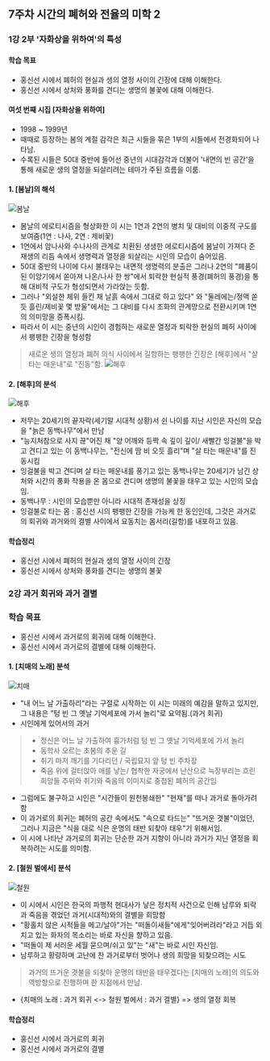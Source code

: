 ## 7주차 시간의 폐허와 전율의 미학 2

### 1강 2부 '자화상을 위하여'의 특성

#### 학습 목표
* 홍신선 시에서 폐허의 현실과 생의 열정 사이의 긴장에 대해 이해한다.
* 홍신선 시에서 상처와 풍화를 견디는 생명의 불꽃에 대해 이해한다.

#### 여섯 번째 시집 [자화상을 위하여]
* 1998 ~ 1999년
* 때때로 등장하는 봄의 계절 감각은 최근 시들을 묶은 1부의 시들에서 전경화되어 나타남.
* 수록된 시들은 50대 중반에 들어선 중년의 시대감각과 더불어 '내면의 빈 공간'을 통해 새로운 생의 열정을 되살리려는 테마가 주된 흐름을 이룸.

#### 1. [봄날]의 해석
![봄날](https://blogfiles.pstatic.net/MjAyMDEwMTNfNyAg/MDAxNjAyNTg1MjQ1MTE1.WgVHmfk_DWYKqYrlzOsTa3MlY4QHHNnIksSRIJGJz3Yg.kKQfRCyKMo5Hv9XRFo_Cf3GcK0CjYKxH9NWgBQF6vgsg.PNG.sonbill/image.png)
* 봄날의 에로티시즘을 형상화한 이 시는 1연과 2연의 병치 및 대비의 이중적 구도를 보여줌(1연 : 나사, 2연 : 제비꽃)
* 1연에서 암나사와 수나사의 관계로 치환된 생생한 에로티시즘에 봄날이 가져다 준 재생의 리듬 속에서 생명력과 열정을 되살리는 시인의 모습이 숨어있음.
* 50대 중반의 나이에 다시 불태우는 내면적 생명력의 분출은 그러나 2연의 "폐품이 된 이앙기에서 쏟아져 나온/나사 한 쌍"에서 퇴락한 현실적 풍경(폐허의 풍경)을 통해 대비적 구도가 형성되면서 가라앉는 듯함.
* 그러나 "외설한 체위 들킨 채 날흙 속에서 그대로 하고 있다" 와 "둘레에는/정액 쏟듯 흘린/제비꽃 몇 방울"에서는 그 대비를 다시 조화의 관계망으로 전환시키며 1연의 의미망을 증폭시킴.
* 따라서 이 시는 중년의 시인이 경험하는 새로운 열정과 퇴락한 현실의 폐허 사이에서 팽팽한 긴장을 형성함
> 새로운 생의 열정과 폐허 의식 사이에서 길항하는 팽팽한 긴장은 [해후]에서 "살 타는 매운내"로 "진동"함.
![해후](https://blogfiles.pstatic.net/MjAyMDEwMTNfMTQg/MDAxNjAyNTg1NTk5Njg3.29JxIEOZQHAEe5vxmf2Kb7sAREbEMIsn2PVUMGY5UPog.-Ciea0Zm0js0GXXcU977ErXJ2-43svyLRXdwBnB9C4Ag.PNG.sonbill/image.png)

#### 2. [해후]의 분석
![해후](https://blogfiles.pstatic.net/MjAyMDEwMTNfMjM0/MDAxNjAyNTg1NzQwODc0.UChO8l3IXgqdg0Oo-YzbFNa7MSnvy7dKoE3WUoeamSAg.vhLd_RxltBLbTf_nQQcspkUQhVl-6_ew1KHpYeew-Iog.PNG.sonbill/image.png)
* 저무는 20세기의 끝자락(세기말 시대적 상황)서 쉰 나이를 지난 시인은 자신의 모습을 "늙은 동백나무"에서 만남
* "능지처참으로 사지 끊"어진 채 "양 어깨와 등짝 속 깊이 깊이/ 새빨간 잉걸불"을 박고 견디고 있는 이 동백나무는, "전신에 땀 비 오듯 흘리"며 "살 타는 매운내"를 진동시킴
* 잉걸불을 박고 견디며 살 타는 매운내를 풍기고 있는 동백나무는 20세기가 남긴 상처와 시간의 풍화 작용을 온 몸으로 견디며 생명의 불꽃을 태우고 있는 시인의 모습임.
* 동백나무 : 시인의 모습뿐만 아니라 시대적 존재성을 상징
* 잉걸불로 타는 몸 : 홍신선 시의 팽팽한 긴장을 가능케 한 동인인데, 그것은 과거로의  회귀와 과거와의 결별 사이에서 요동치는 몸서리(길항)를 내포하고 있음.

#### 학습정리
* 홍신선 시에서 폐허의 현실과 생의 열정 사이의 긴장
* 홍신선 시에서 상처와 풍화를 견디는 생명의 불꽃

### 2강 과거 회귀와 과거 결별

### 학습 목표
* 홍신선 시에서 과거로의 회귀에 대해 이해한다.
* 홍신선 시에서 과거로의 결별에 대해 이해한다.

#### 1. [치매의 노래] 분석
![치매](https://blogfiles.pstatic.net/MjAyMDEwMTNfMjg4/MDAxNjAyNTg2MzU0ODU1.qt04aoISxcbNVCHaKMoFTAZxYhGBzJHJJEZjoyih1bYg.WuQi1uRoUN11IqRPuRJdy4yJ2whHvHv3hZ0ADwkpMdYg.PNG.sonbill/image.png)
* "내 어느 날 가출하리"라는 구절로 시작하는 이 시는 미래의 예감을 말하고 있지만, 그 내용은 "텅 빈 그 옛날 기억세포에 가서 놀리"로 요약됨.(과거 회귀)
* 시인에게 있어서의 과거
> * 정신은 어느 날 가출하여 흉가처럼 텅 빈 그 옛날 기억세포에 가서 놀리
> * 동학사 오르는 초봄의 추운 길
> * 취기 마저 깨기를 기다리던 / 국립묘지 앞 텅 빈 주차장
> * 죽음 위에 걸터앉아 애를 낳는/ 협착한 자궁에서 난산으로 늑장부리는 흐린 희망들
> 추위와 취기와 죽음의 이미지로 중첩된 폐허의 공간임
* 그럼에도 불구하고 시인은 "시간들이 원천봉쇄한" "현재"를 떠나 과거로 돌아가려 함
* 이 과거로의 회귀는 폐허의 공간 속에서도 "속으로 타드는" "뜨거운 겻불"이었던, 그러나 지금은 "식을 대로 식은 운명의 태반 되찾아 태우"기 위해서임.
* 이 시에 나타난 과거로의 회귀는 단순한 과거 지향이 아니라 과거가 지닌 열정을 회복하려는 시도를 의미함.

#### 2. [철원 벌에서] 분석
![철원](https://blogfiles.pstatic.net/MjAyMDEwMTNfMTk1/MDAxNjAyNTg2NzQ4ODUw.rEg5KTFTWnPGCW8r_APVhg-7Z9zuetxX0OwKcmdhOzIg.v8I9O4fbsLOngRztgNql_jMyxXmc4h0B_7UoDSn70ysg.PNG.sonbill/image.png)
* 이 시에서 시인은 한국의 파행적 현대사가 낳은 정치적 사건으로 인해 남루와 퇴락과 죽음을 겪었던 과거(시대적)와의 결별을 희망함
* "황홀치 않은 시적들을 메고/날아"가는 "떠돌이새들"에게"잊어버려라"라고 거듭 외치고 있는 화자의 목소리는 바로 자신을 향하고 있음.
* "떠돌이 제 서러운 세월 묻으며/쉬고 있"는 "새"는 바로 시인 자신임.
* 남루하고 황량하며 고난에 찬 과거로부터 벗어나 생의 희망을 되찾으려는 시도
> 과거의 뜨거운 겻불을 되찾아 운명의 태반을 태우겠다는 [치매의 노래]의 의도와 역방향으로 진행하며 한 지점에서 만남.
* {치매의 노래 : 과거 회귀 <-> 철원 벌에서 : 과거 결별} => 생의 열정 회복

#### 학습정리
* 홍신선 시에서 과거로의 회귀
* 홍신선 시에서 과거로의 결별
